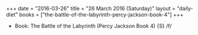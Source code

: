 +++
date = "2016-03-26"
title = "26 March 2016 (Saturday)"
layout = "daily-diet"
books = ["the-battle-of-the-labyrinth-percy-jackson-book-4"]
+++


* Book: The Battle of the Labyrinth (Percy Jackson Book 4) {S} /f/
